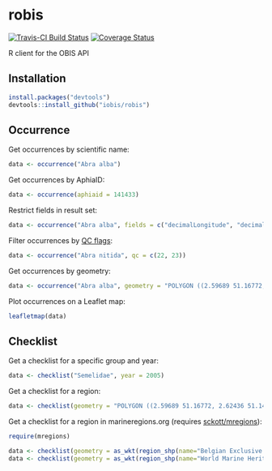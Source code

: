 # robis

[![Travis-CI Build Status](https://travis-ci.org/iobis/robis.svg?branch=master)](https://travis-ci.org/iobis/robis)
[![Coverage Status](https://coveralls.io/repos/iobis/robis/badge.svg?branch=master&service=github)](https://coveralls.io/github/iobis/robis?branch=master)

R client for the OBIS API

## Installation

```R
install.packages("devtools")
devtools::install_github("iobis/robis")
```

## Occurrence

Get occurrences by scientific name:

```R
data <- occurrence("Abra alba")
```

Get occurrences by AphiaID:

```R
data <- occurrence(aphiaid = 141433)
```

Restrict fields in result set:

```R
data <- occurrence("Abra alba", fields = c("decimalLongitude", "decimalLatitude"))
```

Filter occurrences by [QC flags](http://www.ncbi.nlm.nih.gov/pubmed/25632106):

```R
data <- occurrence("Abra nitida", qc = c(22, 23))
```

Get occurrences by geometry:

```R
data <- occurrence("Abra alba", geometry = "POLYGON ((2.59689 51.16772, 2.62436 51.14059, 2.76066 51.19225, 2.73216 51.20946, 2.59689 51.16772))")
```

Plot occurrences on a Leaflet map:

```R
leafletmap(data)
```

## Checklist

Get a checklist for a specific group and year:

```R
data <- checklist("Semelidae", year = 2005)
```

Get a checklist for a region:

```R
data <- checklist(geometry = "POLYGON ((2.59689 51.16772, 2.62436 51.14059, 2.76066 51.19225, 2.73216 51.20946, 2.59689 51.16772))")
```

Get a checklist for a region in marineregions.org (requires [sckott/mregions](https://github.com/sckott/mregions)):

```R
require(mregions)

data <- checklist(geometry = as_wkt(region_shp(name="Belgian Exclusive Economic Zone")))
data <- checklist(geometry = as_wkt(region_shp(name="World Marine Heritage Sites", maxFeatures=NULL, filter="iSimangaliso Wetland Park")))
```
